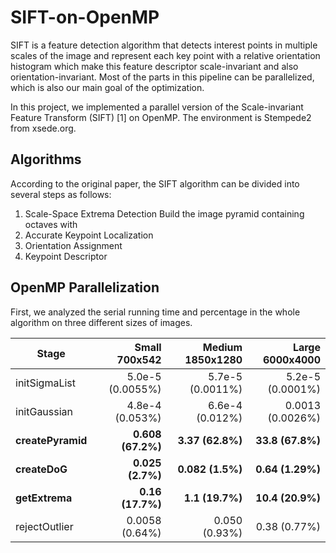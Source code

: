 # SIFT-on-OpenMP

SIFT is a feature detection algorithm that detects interest points in multiple scales of the image and represent each key point with a relative orientation histogram which make this feature descriptor scale-invariant and also orientation-invariant. Most of the parts in this pipeline can be parallelized, which is also our main goal of the optimization.

In this project, we implemented a parallel version of the Scale-invariant Feature Transform (SIFT) [1] on OpenMP. The environment is Stempede2 from xsede.org.

## Algorithms

According to the original paper, the SIFT algorithm can be divided into several steps as follows:

1. Scale-Space Extrema Detection
  Build the image pyramid containing octaves with 
2. Accurate Keypoint Localization
3. Orientation Assignment
4. Keypoint Descriptor

## OpenMP Parallelization

First, we analyzed the serial running time and percentage in the whole algorithm on three different sizes of images.

| Stage | Small 700x542 | Medium 1850x1280 | Large 6000x4000 |
| --- | -----------: | -----------: | -----------: |
| initSigmaList | 5.0e-5 (0.0055%) | 5.7e-5 (0.0011%) | 5.2e-5 (0.0001%)
| initGaussian | 4.8e-4 (0.053%) | 6.6e-4 (0.012%) | 0.0013 (0.0026%) |
| **createPyramid** | **0.608 (67.2%)** | **3.37 (62.8%)** | **33.8 (67.8%)** |
| **createDoG** | **0.025 (2.7%)** | **0.082 (1.5%)** | **0.64 (1.29%)** |
| **getExtrema** | **0.16 (17.7%)** | **1.1 (19.7%)** | **10.4 (20.9%)** |
| rejectOutlier | 0.0058 (0.64%) | 0.050 (0.93%) | 0.38 (0.77%) | 
